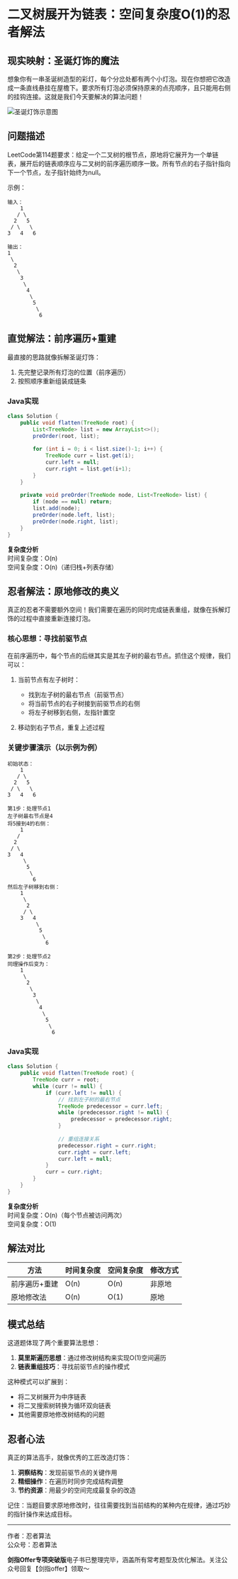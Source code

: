 # 二叉树展开为链表：空间复杂度O(1)的忍者解法

## 现实映射：圣诞灯饰的魔法
想象你有一串圣诞树造型的彩灯，每个分岔处都有两个小灯泡。现在你想把它改造成一条直线悬挂在屋檐下。要求所有灯泡必须保持原来的点亮顺序，且只能用右侧的挂钩连接。这就是我们今天要解决的算法问题！

![圣诞灯饰示意图](https://assets.leetcode.com/uploads/2021/01/14/flaten.jpg)

## 问题描述
LeetCode第114题要求：给定一个二叉树的根节点，原地将它展开为一个单链表，展开后的链表顺序应与二叉树的前序遍历顺序一致。所有节点的右子指针指向下一个节点，左子指针始终为null。

示例：
```
输入：
    1
   / \
  2   5
 / \   \
3   4   6

输出：
1
 \
  2
   \
    3
     \
      4
       \
        5
         \
          6
```

## 直觉解法：前序遍历+重建
最直接的思路就像拆解圣诞灯饰：
1. 先完整记录所有灯泡的位置（前序遍历）
2. 按照顺序重新组装成链条

### Java实现
```java
class Solution {
    public void flatten(TreeNode root) {
        List<TreeNode> list = new ArrayList<>();
        preOrder(root, list);
        
        for (int i = 0; i < list.size()-1; i++) {
            TreeNode curr = list.get(i);
            curr.left = null;
            curr.right = list.get(i+1);
        }
    }
    
    private void preOrder(TreeNode node, List<TreeNode> list) {
        if (node == null) return;
        list.add(node);
        preOrder(node.left, list);
        preOrder(node.right, list);
    }
}
```
**复杂度分析**  
时间复杂度：O(n)  
空间复杂度：O(n)（递归栈+列表存储）

## 忍者解法：原地修改的奥义
真正的忍者不需要额外空间！我们需要在遍历的同时完成链表重组，就像在拆解灯饰的过程中直接重新连接灯泡。

### 核心思想：寻找前驱节点
在前序遍历中，每个节点的后继其实是其左子树的最右节点。抓住这个规律，我们可以：

1. 当前节点有左子树时：
   - 找到左子树的最右节点（前驱节点）
   - 将当前节点的右子树接到前驱节点的右侧
   - 将左子树移到右侧，左指针置空

2. 移动到右子节点，重复上述过程

### 关键步骤演示（以示例为例）
```
初始状态：
    1
   / \
  2   5
 / \   \
3   4   6

第1步：处理节点1
左子树最右节点是4
将5接到4的右侧：
    1
   / 
  2   
 / \   
3   4
     \
      5
       \
        6
然后左子树移到右侧：
    1
     \
      2   
     / \   
    3   4
         \
          5
           \
            6

第2步：处理节点2
同理操作后变为：
    1
     \
      2
       \
        3
         \
          4
           \
            5
             \
              6
```

### Java实现
```java
class Solution {
    public void flatten(TreeNode root) {
        TreeNode curr = root;
        while (curr != null) {
            if (curr.left != null) {
                // 找到左子树的最右节点
                TreeNode predecessor = curr.left;
                while (predecessor.right != null) {
                    predecessor = predecessor.right;
                }
                
                // 重组连接关系
                predecessor.right = curr.right;
                curr.right = curr.left;
                curr.left = null;
            }
            curr = curr.right;
        }
    }
}
```
**复杂度分析**  
时间复杂度：O(n)（每个节点被访问两次）  
空间复杂度：O(1)

## 解法对比
| 方法         | 时间复杂度 | 空间复杂度 | 修改方式 |
|--------------|------------|------------|----------|
| 前序遍历+重建 | O(n)       | O(n)       | 非原地   |
| 原地修改法    | O(n)       | O(1)       | 原地     |

## 模式总结
这道题体现了两个重要算法思想：

1. **莫里斯遍历思想**：通过修改树结构来实现O(1)空间遍历
2. **链表重组技巧**：寻找前驱节点的操作模式

这种模式可以扩展到：
- 将二叉树展开为中序链表
- 将二叉搜索树转换为循环双向链表
- 其他需要原地修改树结构的问题

## 忍者心法
真正的算法高手，就像优秀的工匠改造灯饰：
1. **洞察结构**：发现前驱节点的关键作用
2. **精细操作**：在遍历时同步完成结构调整
3. **节约资源**：用最少的空间完成最复杂的改造

记住：当题目要求原地修改时，往往需要找到当前结构的某种内在规律，通过巧妙的指针操作来达成目标。

---

作者：忍者算法  
公众号：忍者算法

**剑指Offer专项突破版**电子书已整理完毕，涵盖所有常考题型及优化解法。关注公众号回复【剑指offer】领取～
